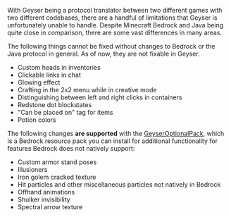 With Geyser being a protocol translator between two different games with two different codebases, there are a handful of limitations that Geyser is unfortunately unable to handle. Despite Minecraft Bedrock and Java being quite close in comparison, there are some vast differences in many areas.

The following things cannot be fixed without changes to Bedrock or the Java protocol in general. As of now, they are not fixable in Geyser.

- Custom heads in inventories
- Clickable links in chat
- Glowing effect
- Crafting in the 2x2 menu while in creative mode
- Distinguishing between left and right clicks in containers
- Redstone dot blockstates
- "Can be placed on" tag for items
- Potion colors

The following changes **are supported** with the [GeyserOptionalPack](https://github.com/GeyserMC/Geyser/wiki/GeyserOptionalPack), which is a Bedrock resource pack you can install for additional functionality for features Bedrock does not natively support:
- Custom armor stand poses
- Illusioners
- Iron golem cracked texture
- Hit particles and other miscellaneous particles not natively in Bedrock
- Offhand animations
- Shulker invisibility
- Spectral arrow texture